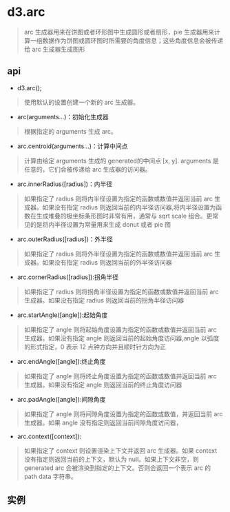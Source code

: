 # d3.arc
> arc 生成器用来在饼图或者环形图中生成圆形或者扇形，pie 生成器用来计算一组数据作为饼图或圆环图时所需要的角度信息；这些角度信息会被传递给 arc 生成器生成图形
## api 
- d3.arc();
> 使用默认的设置创建一个新的 arc 生成器。
- arc(arguments…)：初始化生成器
> 根据指定的 arguments 生成 arc。  
- arc.centroid(arguments…)：计算中间点
> 计算由给定 arguments 生成的 generated的中间点 [x, y]. arguments 是任意的，它们会被传递给 arc 生成器的访问器。
-  arc.innerRadius([radius])：内半径
> 如果指定了 radius 则将内半径设置为指定的函数或数值并返回当前 arc 生成器。如果没有指定 radius 则返回当前的内半径访问器,将内半径设置为函数在生成堆叠的极坐标条形图时非常有用，通常与 sqrt scale 组合。更常见的是将内半径设置为常量用来生成 donut 或者 pie 图
- arc.outerRadius([radius])：外半径
> 如果指定了 radius 则将外半径设置为指定的函数或数值并返回当前 arc 生成器。如果没有指定 radius 则返回当前的外半径访问器
- arc.cornerRadius([radius]):拐角半径
> 如果指定了 radius 则将拐角半径设置为指定的函数或数值并返回当前 arc 生成器。如果没有指定 radius 则返回当前的拐角半径访问器 
- arc.startAngle([angle]):起始角度
> 如果指定了 angle 则将起始角度设置为指定的函数或数值并返回当前 arc 生成器。如果没有指定 angle 则返回当前的起始角度访问器,angle 以弧度的形式指定，0 表示 12 点钟方向并且顺时针方向为正
- arc.endAngle([angle]):终止角度
> 如果指定了 angle 则将终止角度设置为指定的函数或数值并返回当前 arc 生成器。如果没有指定 angle 则返回当前的终止角度访问器
- arc.padAngle([angle]):间隙角度
> 如果指定了 angle 则将间隙角度设置为指定的函数或数值，并返回当前 arc 生成器。如果 angle 没有指定则返回当前间隙角度访问器，
- arc.context([context]):
> 如果指定了 context 则设置渲染上下文并返回 arc 生成器。如果 context 没有指定则返回当前的上下文，默认为 null。如果上下文非空，则 generated arc 会被渲染到指定的上下文。否则会返回一个表示 arc 的 path data 字符串。             
## 实例 
